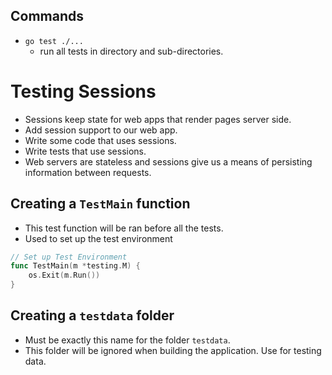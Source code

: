 ## Commands

- `go test ./...`
  - run all tests in directory and sub-directories.

# Testing Sessions

- Sessions keep state for web apps that render pages server side.
- Add session support to our web app.
- Write some code that uses sessions.
- Write tests that use sessions.
- Web servers are stateless and sessions give us a means of persisting information between requests.

## Creating a `TestMain` function

- This test function will be ran before all the tests.
- Used to set up the test environment

```go
// Set up Test Environment
func TestMain(m *testing.M) {
	os.Exit(m.Run())
}
```

## Creating a `testdata` folder

- Must be exactly this name for the folder `testdata`.
- This folder will be ignored when building the application. Use for testing data.
